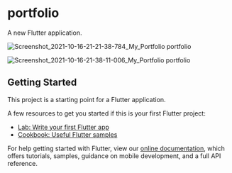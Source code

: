 # portfolio

A new Flutter application.


![Screenshot_2021-10-16-21-21-38-784_My_Portfolio portfolio](https://user-images.githubusercontent.com/75988605/137594041-30829bbb-7ffd-4cad-84ec-eebfe1a8a27a.jpg)

![Screenshot_2021-10-16-21-38-11-006_My_Portfolio portfolio](https://user-images.githubusercontent.com/75988605/137594552-e811eed2-eaaa-4665-98cf-75f5fe190ca7.jpg)



## Getting Started

This project is a starting point for a Flutter application.

A few resources to get you started if this is your first Flutter project:

- [Lab: Write your first Flutter app](https://flutter.dev/docs/get-started/codelab)
- [Cookbook: Useful Flutter samples](https://flutter.dev/docs/cookbook)

For help getting started with Flutter, view our
[online documentation](https://flutter.dev/docs), which offers tutorials,
samples, guidance on mobile development, and a full API reference.
